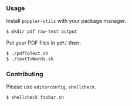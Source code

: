### Usage
Install `poppler-utils` with your package manager.
```bash
$ mkdir pdf raw-text output
```
Put your PDF files in `pdf/` then:
```bash
$ ./pdfToText.sh
$ ./textToWords.sh
```
### Contributing
Please use `editorconfig`, `shellcheck`.
```bash
$ shellcheck foobar.sh
```
